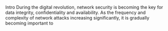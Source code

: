 Intro
During the digital revolution, network security is becoming the key for data integrity, confidentiality and availability. As the frequency and complexity of network attacks increasing significantly, it is gradually becoming important to 